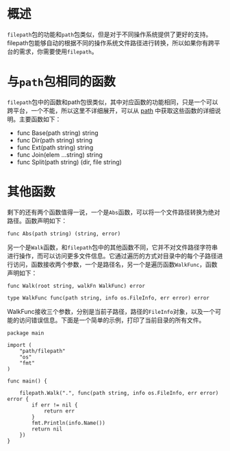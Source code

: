 # 概述
`filepath`包的功能和`path`包类似，但是对于不同操作系统提供了更好的支持。filepath包能够自动的根据不同的操作系统文件路径进行转换，所以如果你有跨平台的需求，你需要使用`filepath`。
# 与`path`包相同的函数
`filepath`包中的函数和path包很类似，其中对应函数的功能相同，只是一个可以跨平台，一个不能，所以这里不详细展开，可以从 [path](https://github.com/preytaren/go-doc-zh/blob/master/path/path.md) 中获取这些函数的详细说明。主要函数如下：

- func Base(path string) string
- func Dir(path string) string
- func Ext(path string) string
- func Join(elem ...string) string
- func Split(path string) (dir, file string)

# 其他函数
剩下的还有两个函数值得一说，一个是`Abs`函数，可以将一个文件路径转换为绝对路径。函数声明如下：

```
func Abs(path string) (string, error)
```

另一个是`Walk`函数，和`filepath`包中的其他函数不同，它并不对文件路径字符串进行操作，而可以访问更多文件信息。它通过遍历的方式对目录中的每个子路径进行访问，函数接收两个参数，一个是路径名，另一个是遍历函数`WalkFunc`，函数声明如下：

```
func Walk(root string, walkFn WalkFunc) error

type WalkFunc func(path string, info os.FileInfo, err error) error
```
WalkFunc接收三个参数，分别是当前子路径，路径的`FileInfo`对象，以及一个可能的访问错误信息。下面是一个简单的示例，打印了当前目录的所有文件。

```
package main

import (
	"path/filepath"
	"os"
	"fmt"
)

func main() {

	filepath.Walk(".", func(path string, info os.FileInfo, err error) error {
		if err != nil {
			return err
		}
		fmt.Println(info.Name())
		return nil
	})
}
```

